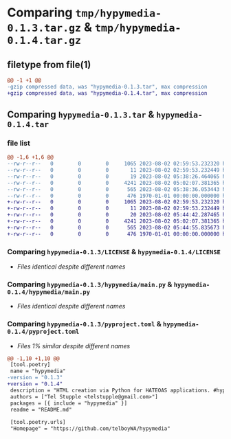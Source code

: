 # Comparing `tmp/hypymedia-0.1.3.tar.gz` & `tmp/hypymedia-0.1.4.tar.gz`

## filetype from file(1)

```diff
@@ -1 +1 @@
-gzip compressed data, was "hypymedia-0.1.3.tar", max compression
+gzip compressed data, was "hypymedia-0.1.4.tar", max compression
```

## Comparing `hypymedia-0.1.3.tar` & `hypymedia-0.1.4.tar`

### file list

```diff
@@ -1,6 +1,6 @@
--rw-r--r--   0        0        0     1065 2023-08-02 02:59:53.232320 hypymedia-0.1.3/LICENSE
--rw-r--r--   0        0        0       11 2023-08-02 02:59:53.232449 hypymedia-0.1.3/README.md
--rw-r--r--   0        0        0       19 2023-08-02 05:38:26.464065 hypymedia-0.1.3/hypymedia/__init__.py
--rw-r--r--   0        0        0     4241 2023-08-02 05:02:07.381365 hypymedia-0.1.3/hypymedia/main.py
--rw-r--r--   0        0        0      565 2023-08-02 05:38:36.053443 hypymedia-0.1.3/pyproject.toml
--rw-r--r--   0        0        0      476 1970-01-01 00:00:00.000000 hypymedia-0.1.3/PKG-INFO
+-rw-r--r--   0        0        0     1065 2023-08-02 02:59:53.232320 hypymedia-0.1.4/LICENSE
+-rw-r--r--   0        0        0       11 2023-08-02 02:59:53.232449 hypymedia-0.1.4/README.md
+-rw-r--r--   0        0        0       20 2023-08-02 05:44:42.287465 hypymedia-0.1.4/hypymedia/__init__.py
+-rw-r--r--   0        0        0     4241 2023-08-02 05:02:07.381365 hypymedia-0.1.4/hypymedia/main.py
+-rw-r--r--   0        0        0      565 2023-08-02 05:44:55.835673 hypymedia-0.1.4/pyproject.toml
+-rw-r--r--   0        0        0      476 1970-01-01 00:00:00.000000 hypymedia-0.1.4/PKG-INFO
```

### Comparing `hypymedia-0.1.3/LICENSE` & `hypymedia-0.1.4/LICENSE`

 * *Files identical despite different names*

### Comparing `hypymedia-0.1.3/hypymedia/main.py` & `hypymedia-0.1.4/hypymedia/main.py`

 * *Files identical despite different names*

### Comparing `hypymedia-0.1.3/pyproject.toml` & `hypymedia-0.1.4/pyproject.toml`

 * *Files 1% similar despite different names*

```diff
@@ -1,10 +1,10 @@
 [tool.poetry]
 name = "hypymedia"
-version = "0.1.3"
+version = "0.1.4"
 description = "HTML creation via Python for HATEOAS applications. #hypermediaFTW"
 authors = ["Tel Stupple <telstupple@gmail.com>"]
 packages = [{ include = "hypymedia" }]
 readme = "README.md"
 
 [tool.poetry.urls]
 "Homepage" = "https://github.com/telboyWA/hypymedia"
```

